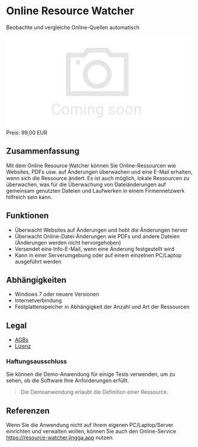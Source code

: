 # Online Resource Watcher

Beobachte und vergleiche Online-Quellen automatisch

<div class="splash">
    <img class="placeholder" alt="Splash" src="/tpl/img/placeholder_splash.png">
    <div class="price">Preis: 99,00 EUR</div>
    <div class="purchase">
        <!--<a class="button" href="#">Demo</a>
        <a class="button" href="#">Buy</a>-->
    </div>
</div>

## Zusammenfassung

Mit dem Online Resource Watcher können Sie Online-Ressourcen wie Websites, PDFs usw. auf Änderungen überwachen und eine E-Mail erhalten, wenn sich die Ressource ändert. Es ist auch möglich, lokale Ressourcen zu überwachen, was für die Überwachung von Dateiänderungen auf gemeinsam genutzten Dateien und Laufwerken in einem Firmennetzwerk hilfreich sein kann.

## Funktionen

* Überwacht Websites auf Änderungen und hebt die Änderungen hervor
* Überwacht Online-Datei-Änderungen wie PDFs und andere Dateien (Änderungen werden nicht hervorgehoben)
* Versendet eine Info-E-Mail, wenn eine Änderung festgestellt wird
* Kann in einer Serverumgebung oder auf einem einzelnen PC/Laptop ausgeführt werden

## Abhängigkeiten

* Windows 7 oder neuere Versionen
* Internetverbindung
* Festplattenspeicher in Abhängigkeit der Anzahl und Art der Ressourcen

## Legal

* [AGBs](/de/terms)
* [Lizenz](/content/licenses/LICENSE%20V2.txt)

### Haftungsausschluss

Sie können die Demo-Anwendung für einige Tests verwenden, um zu sehen, ob die Software Ihre Anforderungen erfüllt.

> Die Demoanwendung erlaubt die Definition einer Ressource.

## Referenzen

Wenn Sie die Anwendung nicht auf Ihrem eigenen PC/Laptop/Server einrichten und verwalten wollen, können Sie auch den Online-Service https://resource-watcher.jingga.app nutzen.